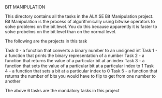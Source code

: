 BIT MANIPULATION

This directory contains all the tasks in the ALX SE Bit Manipulation project.
Bit Manipulation is the process of algorithmically using bitwise operators to solve problems on the bit level. You do this because apparently it is faster to solve probelms on the bit level than on the normal level.

The following are the projects in this task

Task 0 - a function that converts a binary number to an unsigned int
Task 1 - a function that prints the binary representation of a number
Task 2 - a function that returns the value of a particular bit at an index
Task 3 - a function that sets the value of a particular bit at a particular index to 1
Task 4 - a function that sets a bit at a particular index to 0
Task 5 - a function that returns the number of bits you would have to flip to get from one number to another

The above 6 tasks are the mandatory tasks in this project
